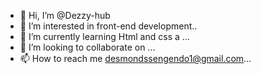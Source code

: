 - 👋 Hi, I’m @Dezzy-hub
- 👀 I’m interested in front-end development..
- 🌱 I’m currently learning Html and css a ...
- 💞️ I’m looking to collaborate on ...
- 📫 How to reach me desmondssengendo1@gmail.com...

<!---
Dezzy-hub/Dezzy-hub is a ✨ special ✨ repository because its `README.md` (this file) appears on your GitHub profile.
You can click the Preview link to take a look at your changes.
--->
